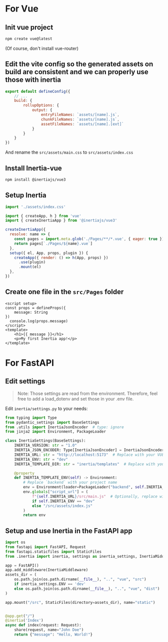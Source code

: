# For Vue
## Init vue project

```bash
npm create vue@latest
```
(Of course, don't install vue-router)

## Edit the vite config so the generated assets on build are consistent and we can properly use those with inertia
```js
export default defineConfig({
    // ...
    build: {
        rollupOptions: {
            output: {
                entryFileNames: `assets/[name].js`,
                chunkFileNames: `assets/[name].js`,
                assetFileNames: `assets/[name].[ext]`
            }
        }
    }
})
```
And rename the `src/assets/main.css` to `src/assets/index.css`

## Install Inertia-vue
```bash
npm install @inertiajs/vue3
```

## Setup Inertia
```js
import './assets/index.css'

import { createApp, h } from 'vue'
import { createInertiaApp } from '@inertiajs/vue3'

createInertiaApp({
  resolve: name => {
    const pages = import.meta.glob('./Pages/**/*.vue', { eager: true })
    return pages[`./Pages/${name}.vue`]
  },
  setup({ el, App, props, plugin }) {
    createApp({ render: () => h(App, props) })
      .use(plugin)
      .mount(el)
  },
})
```

## Create one file in the `src/Pages` folder
```vue
<script setup>
const props = defineProps({
    message: String
})
  console.log(props.message)
</script>
<template>
    <h1>{{ message }}</h1>
    <p>My first Inertia app!</p>
</template>
```

# For FastAPI
## Edit settings
> Note:
> Those settings are read from the environment.
> Therefore, feel free to add a load_dotenv and set those in your .env file.

Edit `inertia/settings.py` to your needs:
```python
from typing import Type
from pydantic_settings import BaseSettings
from .utils import InertiaJsonEncoder  # type: ignore
from jinja2 import Environment, PackageLoader

class InertiaSettings(BaseSettings):
    INERTIA_VERSION: str = "1.0"
    INERTIA_JSON_ENCODER: Type[InertiaJsonEncoder] = InertiaJsonEncoder
    INERTIA_URL: str = "http://localhost:5173"  # Replace with your VUE dev server URL
    INERTIA_ENV: str = "dev"
    INERTIA_TEMPLATE_DIR: str = "inertia/templates"  # Replace with your template directory if you have one

    @property
    def INERTIA_TEMPLATE_ENV(self) -> Environment:
        # Replace `backend` with your project name
        env = Environment(loader=PackageLoader("backend", self.INERTIA_TEMPLATE_DIR))
        env.globals["script_url"] = (
            f"{self.INERTIA_URL}/src/main.js"  # Optionally, replace with a main.ts
            if self.INERTIA_ENV == "dev"
            else "/src/assets/index.js"
        )
        return env
```

## Setup and use Inertia in the FastAPI app

```python
import os
from fastapi import FastAPI, Request
from fastapi.staticfiles import StaticFiles
from .inertia import inertia, settings as inertia_settings, InertiaMiddleware, share  # type: ignore

app = FastAPI()
app.add_middleware(InertiaMiddleware)
assets_dir = (
    os.path.join(os.path.dirname(__file__), "..", "vue", "src")
    if inertia_settings.ENV == 'dev'
    else os.path.join(os.path.dirname(__file__), "..", "vue", "dist")
)

app.mount("/src", StaticFiles(directory=assets_dir), name="static")


@app.get("/")
@inertia('Index')
async def index(request: Request):
    share(request, name="John Doe")
    return {"message": "Hello, World!"}
```
